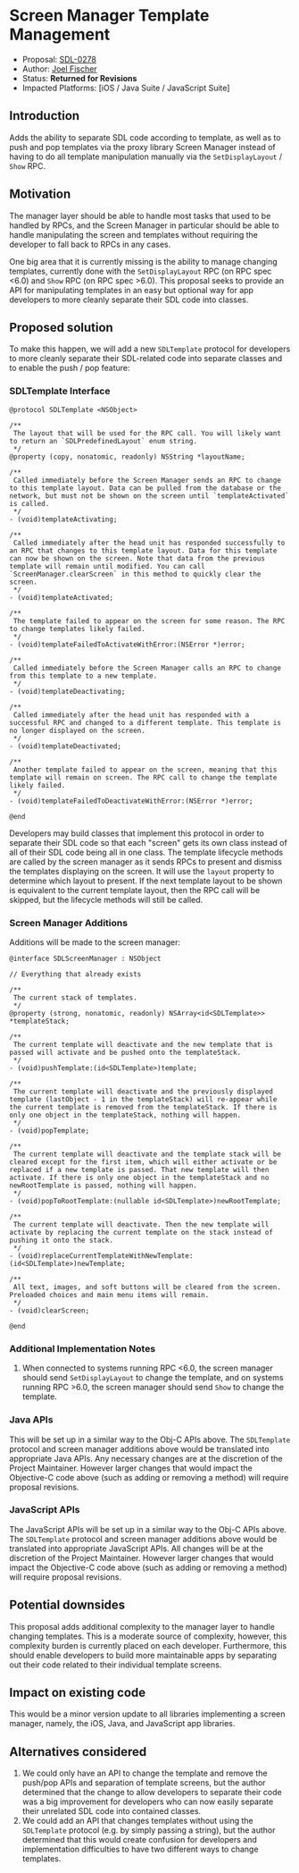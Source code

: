 # Screen Manager Template Management

* Proposal: [SDL-0278](0278-screenmanager-push-pop.md)
* Author: [Joel Fischer](https://github.com/joeljfischer)
* Status: **Returned for Revisions**
* Impacted Platforms: [iOS / Java Suite / JavaScript Suite]

## Introduction

Adds the ability to separate SDL code according to template, as well as to push and pop templates via the proxy library Screen Manager instead of having to do all template manipulation manually via the `SetDisplayLayout` / `Show` RPC.

## Motivation

The manager layer should be able to handle most tasks that used to be handled by RPCs, and the Screen Manager in particular should be able to handle manipulating the screen and templates without requiring the developer to fall back to RPCs in any cases.

One big area that it is currently missing is the ability to manage changing templates, currently done with the `SetDisplayLayout` RPC (on RPC spec <6.0) and `Show` RPC (on RPC spec >6.0). This proposal seeks to provide an API for manipulating templates in an easy but optional way for app developers to more cleanly separate their SDL code into classes.

## Proposed solution

To make this happen, we will add a new `SDLTemplate` protocol for developers to more cleanly separate their SDL-related code into separate classes and to enable the push / pop feature:

### SDLTemplate Interface

```objc
@protocol SDLTemplate <NSObject>

/**
 The layout that will be used for the RPC call. You will likely want to return an `SDLPredefinedLayout` enum string.
 */
@property (copy, nonatomic, readonly) NSString *layoutName;

/**
 Called immediately before the Screen Manager sends an RPC to change to this template layout. Data can be pulled from the database or the network, but must not be shown on the screen until `templateActivated` is called.
 */
- (void)templateActivating;

/**
 Called immediately after the head unit has responded successfully to an RPC that changes to this template layout. Data for this template can now be shown on the screen. Note that data from the previous template will remain until modified. You can call `ScreenManager.clearScreen` in this method to quickly clear the screen. 
 */
- (void)templateActivated;

/**
 The template failed to appear on the screen for some reason. The RPC to change templates likely failed.
 */
- (void)templateFailedToActivateWithError:(NSError *)error;

/**
 Called immediately before the Screen Manager calls an RPC to change from this template to a new template.
 */
- (void)templateDeactivating;

/**
 Called immediately after the head unit has responded with a successful RPC and changed to a different template. This template is no longer displayed on the screen.
 */
- (void)templateDeactivated;

/**
 Another template failed to appear on the screen, meaning that this template will remain on screen. The RPC call to change the template likely failed.
 */
- (void)templateFailedToDeactivateWithError:(NSError *)error;

@end
```

Developers may build classes that implement this protocol in order to separate their SDL code so that each "screen" gets its own class instead of all of their SDL code being all in one class. The template lifecycle methods are called by the screen manager as it sends RPCs to present and dismiss the templates displaying on the screen. It will use the `layout` property to determine which layout to present. If the next template layout to be shown is equivalent to the current template layout, then the RPC call will be skipped, but the lifecycle methods will still be called.

### Screen Manager Additions

Additions will be made to the screen manager:

```objc
@interface SDLScreenManager : NSObject

// Everything that already exists

/**
 The current stack of templates.
 */
@property (strong, nonatomic, readonly) NSArray<id<SDLTemplate>> *templateStack;

/**
 The current template will deactivate and the new template that is passed will activate and be pushed onto the templateStack.
 */
- (void)pushTemplate:(id<SDLTemplate>)template;

/**
 The current template will deactivate and the previously displayed template (lastObject - 1 in the templateStack) will re-appear while the current template is removed from the templateStack. If there is only one object in the templateStack, nothing will happen.
 */
- (void)popTemplate;

/**
 The current template will deactivate and the template stack will be cleared except for the first item, which will either activate or be replaced if a new template is passed. That new template will then activate. If there is only one object in the templateStack and no newRootTemplate is passed, nothing will happen.
 */
- (void)popToRootTemplate:(nullable id<SDLTemplate>)newRootTemplate;

/**
 The current template will deactivate. Then the new template will activate by replacing the current template on the stack instead of pushing it onto the stack.
 */
- (void)replaceCurrentTemplateWithNewTemplate:(id<SDLTemplate>)newTemplate;

/**
 All text, images, and soft buttons will be cleared from the screen. Preloaded choices and main menu items will remain.
 */
- (void)clearScreen;

@end
```

### Additional Implementation Notes
1. When connected to systems running RPC <6.0, the screen manager should send `SetDisplayLayout` to change the template, and on systems running RPC >6.0, the screen manager should send `Show` to change the template.

### Java APIs
This will be set up in a similar way to the Obj-C APIs above. The `SDLTemplate` protocol and screen manager additions above would be translated into appropriate Java APIs. Any necessary changes are at the discretion of the Project Maintainer. However larger changes that would impact the Objective-C code above (such as adding or removing a method) will require proposal revisions.

### JavaScript APIs
The JavaScript APIs will be set up in a similar way to the Obj-C APIs above. The `SDLTemplate` protocol and screen manager additions above would be translated into appropriate JavaScript APIs. All changes will be at the discretion of the Project Maintainer. However larger changes that would impact the Objective-C code above (such as adding or removing a method) will require proposal revisions.

## Potential downsides

This proposal adds additional complexity to the manager layer to handle changing templates. This is a moderate source of complexity, however, this complexity burden is currently placed on each developer. Furthermore, this should enable developers to build more maintainable apps by separating out their code related to their individual template screens.

## Impact on existing code

This would be a minor version update to all libraries implementing a screen manager, namely, the iOS, Java, and JavaScript app libraries.

## Alternatives considered

1. We could only have an API to change the template and remove the push/pop APIs and separation of template screens, but the author determined that the change to allow developers to separate their code was a big improvement for developers who can now easily separate their unrelated SDL code into contained classes.
2. We could add an API that changes templates without using the `SDLTemplate` protocol (e.g. by simply passing a string), but the author determined that this would create confusion for developers and implementation difficulties to have two different ways to change templates.
